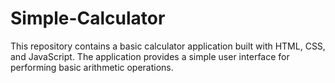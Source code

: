 # Simple-Calculator
This repository contains a basic calculator application built with HTML, CSS, and JavaScript. The application provides a simple user interface for performing basic arithmetic operations.
